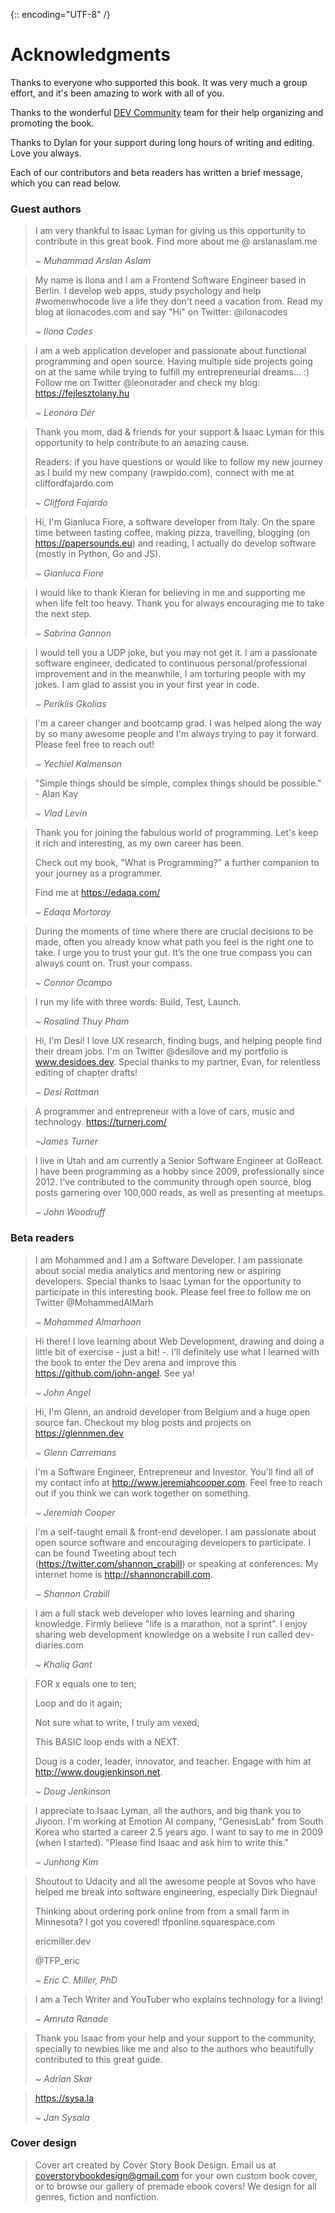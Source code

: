 {:: encoding="UTF-8" /}

# Acknowledgments

Thanks to everyone who supported this book. It was very much a group effort, and it's been amazing to work with all of you.

Thanks to the wonderful [DEV Community](https://dev.to) team for their help organizing and promoting the book.

Thanks to Dylan for your support during long hours of writing and editing. Love you always.

Each of our contributors and beta readers has written a brief message, which you can read below.

### Guest authors

> I am very thankful to Isaac Lyman for giving us this opportunity to contribute in this great book. Find more about me @ arslanaslam.me
>
> *~ Muhammad Arslan Aslam*

> My name is Ilona and I am a Frontend Software Engineer based in Berlin. I develop web apps, study psychology and help #womenwhocode live a life they don't need a vacation from. Read my blog at ilonacodes.com and say "Hi" on Twitter: @ilonacodes
>
> *~ Ilona Codes*

> I am a web application developer and passionate about functional programming and open source. Having multiple side projects going on at the same while trying to fulfill my entrepreneurial dreams... :) Follow me on Twitter @leonorader and check my blog: https://fejlesztolany.hu
>
> *~ Leonóra Dér*

> Thank you mom, dad & friends for your support & Isaac Lyman for this opportunity to help contribute to an amazing cause.
>
> Readers: if you have questions or would like to follow my new journey as I build my new company (rawpido.com), connect with me at cliffordfajardo.com
>
> *~ Clifford Fajardo*

> Hi, I'm Gianluca Fiore, a software developer from Italy. On the spare time between tasting coffee, making pizza, travelling, blogging (on https://papersounds.eu) and reading, I actually do develop software (mostly in Python, Go and JS). 
>
> *~ Gianluca Fiore*

> I would like to thank Kieran for believing in me and supporting me when life felt too heavy. Thank you for always encouraging me to take the next step.
> 
> *~ Sabrina Gannon*

> I would tell you a UDP joke, but you may not get it. I am a passionate software engineer, dedicated to continuous personal/professional improvement and in the meanwhile, I am torturing people with my jokes. I am glad to assist you in your first year in code.
>
> *~ Periklis Gkolias*

> I'm a career changer and bootcamp grad. I was helped along the way by so many awesome people and I'm always trying to pay it forward. Please feel free to reach out!
>
> *~ Yechiel Kalmenson*

> "Simple things should be simple, complex things should be possible." - Alan Kay
>
> *~ Vlad Levin*

> Thank you for joining the fabulous world of programming. Let's keep it rich and interesting, as my own career has been. 
> 
> Check out my book, "What is Programming?" a further companion to your journey as a programmer. 
> 
> Find me at https://edaqa.com/
>
> *~ Edaqa Mortoray*

> During the moments of time where there are crucial decisions to be made, often you already know what path you feel is the right one to take. I urge you to trust your gut. It’s the one true compass you can always count on. Trust your compass.
>  
> *~ Connor Ocampo*

> I run my life with three words: Build, Test, Launch.
>
> *~ Rosalind Thuy Pham*

> Hi, I'm Desi! I love UX research, finding bugs, and helping people find their dream jobs. I'm on Twitter @desilove and my portfolio is www.desidoes.dev. Special thanks to my partner, Evan, for relentless editing of chapter drafts!
>
> *~ Desi Rottman*

> A programmer and entrepreneur with a love of cars, music and technology. https://turnerj.com/
>
> *~James Turner*

> I live in Utah and am currently a Senior Software Engineer at GoReact. I have been programming as a hobby since 2009, professionally since 2012. I've contributed to the community through open source, blog posts garnering over 100,000 reads, as well as presenting at meetups.
>
> *~ John Woodruff*


### Beta readers

> I am Mohammed and I am a Software Developer. I am passionate about social media analytics and mentoring new or aspiring developers. Special thanks to Isaac Lyman for the opportunity to participate in this interesting book. Please feel free to follow me on Twitter @MohammedAlMarh
>
> *~ Mohammed Almarhoon*

> Hi there! I love learning about Web Development, drawing and doing a little bit of exercise - just a bit! -. I'll definitely use what I learned with the book to enter the Dev arena and improve this https://github.com/john-angel. See ya!
>
> *~ John Angel*

> Hi, I'm Glenn, an android developer from Belgium and a huge open source fan. Checkout my blog posts and projects on https://glennmen.dev
>
> *~ Glenn Carremans*

> I'm a Software Engineer, Entrepreneur and Investor.  You'll find all of my contact info at http://www.jeremiahcooper.com.  Feel free to reach out if you think we can work together on something.
>
> *~ Jeremiah Cooper*

> I'm a self-taught email & front-end developer. I am passionate about open source software and encouraging developers to participate. I can be found Tweeting about tech (https://twitter.com/shannon_crabill) or speaking at conferences. My internet home is http://shannoncrabill.com.
>
> *~ Shannon Crabill*

> I am a full stack web developer who loves learning and sharing knowledge. Firmly believe "life is a marathon, not a sprint". I enjoy sharing web development knowledge on a website I run called dev-diaries.com
>
> *~ Khaliq Gant*

> FOR x equals one to ten;
> 
> Loop and do it again;
> 
> Not sure what to write, I truly am vexed;
> 
> This BASIC loop ends with a NEXT.
>
> Doug is a coder, leader, innovator, and teacher. Engage with him at http://www.dougjenkinson.net.
>
> *~ Doug Jenkinson*

> I appreciate to Isaac Lyman, all the authors, and big thank you to Jiyoon. I'm working at Emotion AI company, "GenesisLab" from South Korea who started a career 2.5 years ago. I want to say to me in 2009 (when I started). "Please find Isaac and ask him to write this."
>
> *~ Junhong Kim*

> Shoutout to Udacity and all the awesome people at Sovos who have helped me break into software engineering, especially Dirk Diegnau!
>
> Thinking about ordering pork online from from a small farm in Minnesota? I got you covered!
> tfponline.squarespace.com
>
> ericmiller.dev
> 
> @TFP_eric
>
> *~ Eric C. Miller, PhD*

> I am a Tech Writer and YouTuber who explains technology for a living!
> 
> *~ Amruta Ranade*

> Thank you Isaac from your help and your support to the community, specially to newbies like me and also to the authors who beautifully contributed to this great guide.
>
> *~ Adrian Skar*

> https://sysa.la
>
> *~ Jan Sysala*

### Cover design

> Cover art created by Cover Story Book Design. Email us at coverstorybookdesign@gmail.com for your own custom book cover, or to browse our gallery of premade ebook covers! We design for all genres, fiction and nonfiction.
